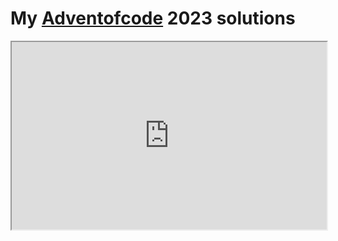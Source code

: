 # My [Adventofcode](https://adventofcode.com) 2023 solutions

<iframe src="https://www.nhingo.com/christmas-countdown/" style="width:100%; height:300px;"></iframe>